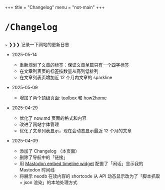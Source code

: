 +++
title = "Changelog"
menu = "not-main"
+++

# <pre>/Changelog</pre>

<div class="terminal-frame">

~ ❯❯❯ 记录一下网站的更新日志

- 2025-05-14
  - 重新规划了文章的标签：保证文章单篇只有一个四字标签
  - 在文章列表页的标签按数量从高到低排列
  - 在文章列表页增加近 12 个月内文章的 sparkline

- 2025-05-09
  - 增加了两个顶级页面: [toolbox](/toolbox) 和 [how2home](/how2home)

- 2025-04-29
  - 优化了 now.md 页面的格式和内容
  - 改进了网站字体管理
  - 优化了文章列表显示，现在会动态显示最近 12 个月的文章

- 2025-04-09
  - 添加了 Changelog （本页面）
  - 删除了导航中的「链接」
  - 用 [Mastodon embed timeline widget](https://gitlab.com/idotj/mastodon-embed-timeline) 配置了「闲话」显示我的 Mastodon 时间线
  - 将展示 neodb 在读内容的 shortcode 从 API 动态显示改为了「脚本抓取 + json 渲染」的本地处理方式

</div>
